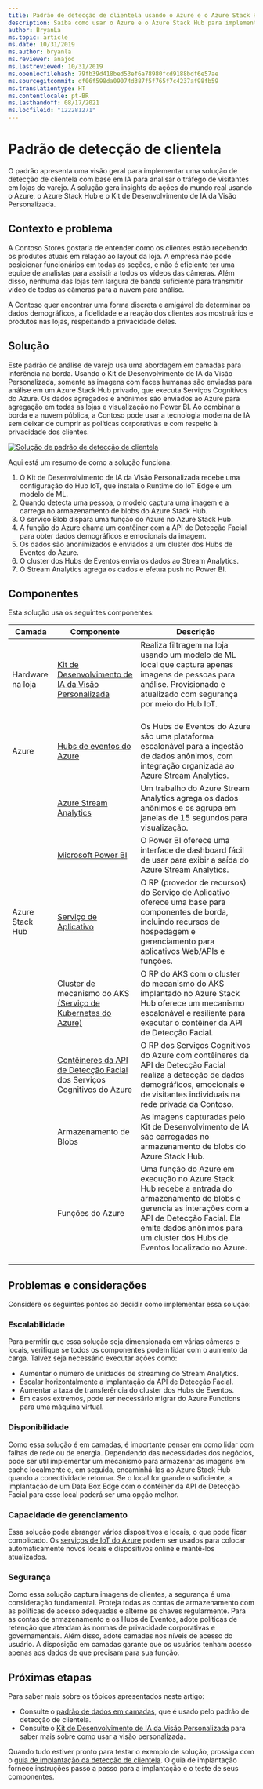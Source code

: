 ```yaml
---
title: Padrão de detecção de clientela usando o Azure e o Azure Stack Hub
description: Saiba como usar o Azure e o Azure Stack Hub para implementar uma solução de detecção de clientela com base em IA para analisar o tráfego de uma loja de varejo.
author: BryanLa
ms.topic: article
ms.date: 10/31/2019
ms.author: bryanla
ms.reviewer: anajod
ms.lastreviewed: 10/31/2019
ms.openlocfilehash: 79fb39d418bed53ef6a78980fcd9188bdf6e57ae
ms.sourcegitcommit: df06f598da09074d387f5f765f7c4237af98fb59
ms.translationtype: HT
ms.contentlocale: pt-BR
ms.lasthandoff: 08/17/2021
ms.locfileid: "122281271"
---
```

# <a name="footfall-detection-pattern"></a>Padrão de detecção de clientela

O padrão apresenta uma visão geral para implementar uma solução de detecção de clientela com base em IA para analisar o tráfego de visitantes em lojas de varejo. A solução gera insights de ações do mundo real usando o Azure, o Azure Stack Hub e o Kit de Desenvolvimento de IA da Visão Personalizada.

## <a name="context-and-problem"></a>Contexto e problema

A Contoso Stores gostaria de entender como os clientes estão recebendo os produtos atuais em relação ao layout da loja. A empresa não pode posicionar funcionários em todas as seções, e não é eficiente ter uma equipe de analistas para assistir a todos os vídeos das câmeras. Além disso, nenhuma das lojas tem largura de banda suficiente para transmitir vídeo de todas as câmeras para a nuvem para análise.

A Contoso quer encontrar uma forma discreta e amigável de determinar os dados demográficos, a fidelidade e a reação dos clientes aos mostruários e produtos nas lojas, respeitando a privacidade deles.

## <a name="solution"></a>Solução

Este padrão de análise de varejo usa uma abordagem em camadas para inferência na borda. Usando o Kit de Desenvolvimento de IA da Visão Personalizada, somente as imagens com faces humanas são enviadas para análise em um Azure Stack Hub privado, que executa Serviços Cognitivos do Azure. Os dados agregados e anônimos são enviados ao Azure para agregação em todas as lojas e visualização no Power BI. Ao combinar a borda e a nuvem pública, a Contoso pode usar a tecnologia moderna de IA sem deixar de cumprir as políticas corporativas e com respeito à privacidade dos clientes.

[![Solução de padrão de detecção de clientela](media/pattern-retail-footfall-detection/solution-architecture.png)](media/pattern-retail-footfall-detection/solution-architecture.png)

Aqui está um resumo de como a solução funciona:

1. O Kit de Desenvolvimento de IA da Visão Personalizada recebe uma configuração do Hub IoT, que instala o Runtime do IoT Edge e um modelo de ML.
2. Quando detecta uma pessoa, o modelo captura uma imagem e a carrega no armazenamento de blobs do Azure Stack Hub.
3. O serviço Blob dispara uma função do Azure no Azure Stack Hub.
4. A função do Azure chama um contêiner com a API de Detecção Facial para obter dados demográficos e emocionais da imagem.
5. Os dados são anonimizados e enviados a um cluster dos Hubs de Eventos do Azure.
6. O cluster dos Hubs de Eventos envia os dados ao Stream Analytics.
7. O Stream Analytics agrega os dados e efetua push no Power BI.

## <a name="components"></a>Componentes

Esta solução usa os seguintes componentes:

| Camada | Componente | Descrição |
|----------|-----------|-------------|
| Hardware na loja | [Kit de Desenvolvimento de IA da Visão Personalizada](https://azure.github.io/Vision-AI-DevKit-Pages/) | Realiza filtragem na loja usando um modelo de ML local que captura apenas imagens de pessoas para análise. Provisionado e atualizado com segurança por meio do Hub IoT.<br><br>|
| Azure | [Hubs de eventos do Azure](/azure/event-hubs/) | Os Hubs de Eventos do Azure são uma plataforma escalonável para a ingestão de dados anônimos, com integração organizada ao Azure Stream Analytics. |
|  | [Azure Stream Analytics](/azure/stream-analytics/) | Um trabalho do Azure Stream Analytics agrega os dados anônimos e os agrupa em janelas de 15 segundos para visualização. |
|  | [Microsoft Power BI](https://powerbi.microsoft.com/) | O Power BI oferece uma interface de dashboard fácil de usar para exibir a saída do Azure Stream Analytics. |
| Azure Stack Hub | [Serviço de Aplicativo](/azure-stack/operator/azure-stack-app-service-overview) | O RP (provedor de recursos) do Serviço de Aplicativo oferece uma base para componentes de borda, incluindo recursos de hospedagem e gerenciamento para aplicativos Web/APIs e funções. |
| | Cluster de mecanismo do AKS [(Serviço de Kubernetes do Azure)](https://github.com/Azure/aks-engine) | O RP do AKS com o cluster do mecanismo do AKS implantado no Azure Stack Hub oferece um mecanismo escalonável e resiliente para executar o contêiner da API de Detecção Facial. |
| | [Contêineres da API de Detecção Facial](/azure/cognitive-services/face/face-how-to-install-containers) dos Serviços Cognitivos do Azure| O RP dos Serviços Cognitivos do Azure com contêineres da API de Detecção Facial realiza a detecção de dados demográficos, emocionais e de visitantes individuais na rede privada da Contoso. |
| | Armazenamento de Blobs | As imagens capturadas pelo Kit de Desenvolvimento de IA são carregadas no armazenamento de blobs do Azure Stack Hub. |
| | Funções do Azure | Uma função do Azure em execução no Azure Stack Hub recebe a entrada do armazenamento de blobs e gerencia as interações com a API de Detecção Facial. Ela emite dados anônimos para um cluster dos Hubs de Eventos localizado no Azure.<br><br>|

## <a name="issues-and-considerations"></a>Problemas e considerações

Considere os seguintes pontos ao decidir como implementar essa solução:

### <a name="scalability"></a>Escalabilidade

Para permitir que essa solução seja dimensionada em várias câmeras e locais, verifique se todos os componentes podem lidar com o aumento da carga. Talvez seja necessário executar ações como:

- Aumentar o número de unidades de streaming do Stream Analytics.
- Escalar horizontalmente a implantação da API de Detecção Facial.
- Aumentar a taxa de transferência do cluster dos Hubs de Eventos.
- Em casos extremos, pode ser necessário migrar do Azure Functions para uma máquina virtual.

### <a name="availability"></a>Disponibilidade

Como essa solução é em camadas, é importante pensar em como lidar com falhas de rede ou de energia. Dependendo das necessidades dos negócios, pode ser útil implementar um mecanismo para armazenar as imagens em cache localmente e, em seguida, encaminhá-las ao Azure Stack Hub quando a conectividade retornar. Se o local for grande o suficiente, a implantação de um Data Box Edge com o contêiner da API de Detecção Facial para esse local poderá ser uma opção melhor.

### <a name="manageability"></a>Capacidade de gerenciamento

Essa solução pode abranger vários dispositivos e locais, o que pode ficar complicado. Os [serviços de IoT do Azure](/azure/iot-fundamentals/) podem ser usados para colocar automaticamente novos locais e dispositivos online e mantê-los atualizados.

### <a name="security"></a>Segurança

Como essa solução captura imagens de clientes, a segurança é uma consideração fundamental. Proteja todas as contas de armazenamento com as políticas de acesso adequadas e alterne as chaves regularmente. Para as contas de armazenamento e os Hubs de Eventos, adote políticas de retenção que atendam às normas de privacidade corporativas e governamentais. Além disso, adote camadas nos níveis de acesso do usuário. A disposição em camadas garante que os usuários tenham acesso apenas aos dados de que precisam para sua função.

## <a name="next-steps"></a>Próximas etapas

Para saber mais sobre os tópicos apresentados neste artigo:

- Consulte o [padrão de dados em camadas](https://aka.ms/tiereddatadeploy), que é usado pelo padrão de detecção de clientela.
- Consulte o [Kit de Desenvolvimento de IA da Visão Personalizada](https://azure.github.io/Vision-AI-DevKit-Pages/) para saber mais sobre como usar a visão personalizada. 

Quando tudo estiver pronto para testar o exemplo de solução, prossiga com o [guia de implantação da detecção de clientela](/azure/architecture/hybrid/deployments/solution-deployment-guide-retail-footfall-detection). O guia de implantação fornece instruções passo a passo para a implantação e o teste de seus componentes.